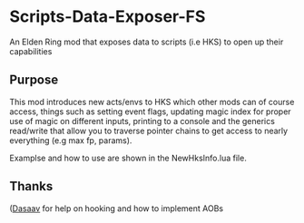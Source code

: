 # Scripts-Data-Exposer-FS
An Elden Ring mod that exposes data to scripts (i.e HKS) to open up their capabilities

## Purpose
This mod introduces new acts/envs to HKS which other mods can of course access, things such as setting event flags, updating magic index for proper use of magic on different inputs, printing to a console and the generics read/write that allow you to traverse pointer chains to get access to nearly everything (e.g max fp, params).

Examplse and how to use are shown in the NewHksInfo.lua file.

## Thanks
([Dasaav](https://github.com/Dasaav-dsv) for help on hooking and how to implement AOBs

